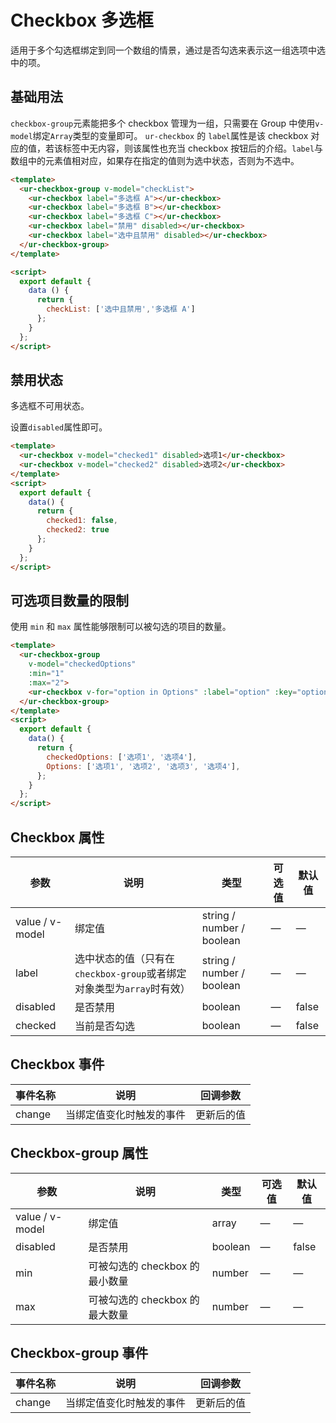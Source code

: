 # Checkbox 多选框
适用于多个勾选框绑定到同一个数组的情景，通过是否勾选来表示这一组选项中选中的项。

## 基础用法

`checkbox-group`元素能把多个 checkbox 管理为一组，只需要在 Group 中使用`v-model`绑定`Array`类型的变量即可。 `ur-checkbox` 的 `label`属性是该 checkbox 对应的值，若该标签中无内容，则该属性也充当 checkbox 按钮后的介绍。`label`与数组中的元素值相对应，如果存在指定的值则为选中状态，否则为不选中。

```html
<template>
  <ur-checkbox-group v-model="checkList">
    <ur-checkbox label="多选框 A"></ur-checkbox>
    <ur-checkbox label="多选框 B"></ur-checkbox>
    <ur-checkbox label="多选框 C"></ur-checkbox>
    <ur-checkbox label="禁用" disabled></ur-checkbox>
    <ur-checkbox label="选中且禁用" disabled></ur-checkbox>
  </ur-checkbox-group>
</template>

<script>
  export default {
    data () {
      return {
        checkList: ['选中且禁用','多选框 A']
      };
    }
  };
</script>
```



## 禁用状态

多选框不可用状态。

设置`disabled`属性即可。

```html
<template>
  <ur-checkbox v-model="checked1" disabled>选项1</ur-checkbox>
  <ur-checkbox v-model="checked2" disabled>选项2</ur-checkbox>
</template>
<script>
  export default {
    data() {
      return {
        checked1: false,
        checked2: true
      };
    }
  };
</script>
```



## 可选项目数量的限制

使用 `min` 和 `max` 属性能够限制可以被勾选的项目的数量。

```html
<template>
  <ur-checkbox-group
    v-model="checkedOptions"
    :min="1"
    :max="2">
    <ur-checkbox v-for="option in Options" :label="option" :key="option">{{option}}</ur-checkbox>
  </ur-checkbox-group>
</template>
<script>
  export default {
    data() {
      return {
        checkedOptions: ['选项1', '选项4'],
        Options: ['选项1', '选项2', '选项3', '选项4'],
      };
    }
  };
</script>
```



## Checkbox 属性
| 参数      | 说明    | 类型      | 可选值       | 默认值   |
|---------- |-------- |---------- |-------------  |-------- |
| value / v-model | 绑定值 | string / number / boolean | — | — |
| label     | 选中状态的值（只有在`checkbox-group`或者绑定对象类型为`array`时有效）| string / number / boolean  |       —        |     —    |
| disabled  | 是否禁用    | boolean   |  — | false   |
| checked  | 当前是否勾选    | boolean   |  — | false   |

## Checkbox 事件
| 事件名称      | 说明    | 回调参数      |
|---------- |-------- |---------- |
| change  | 当绑定值变化时触发的事件 | 更新后的值 |

## Checkbox-group 属性
| 参数      | 说明    | 类型      | 可选值       | 默认值   |
|---------- |-------- |---------- |-------------  |-------- |
| value / v-model | 绑定值 | array | — | — |
| disabled  | 是否禁用    | boolean   | — | false   |
| min     | 可被勾选的 checkbox 的最小数量   | number    |       —        |     —    |
| max     | 可被勾选的 checkbox 的最大数量   | number    |       —        |     —    |

## Checkbox-group 事件
| 事件名称      | 说明    | 回调参数      |
|---------- |-------- |---------- |
| change  | 当绑定值变化时触发的事件 | 更新后的值 |